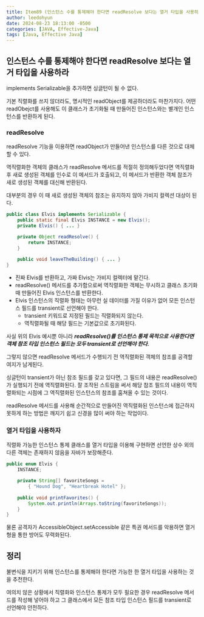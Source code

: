 ```yaml
---
title: Item89 (인스턴스 수를 통제해야 한다면 readResolve 보다는 열거 타입을 사용하라)
author: leedohyun
date: 2024-08-23 18:13:00 -0500
categories: [JAVA, Effective-Java]
tags: [Java, Effective Java]
---
```


## 인스턴스 수를 통제해야 한다면 readResolve 보다는 열거 타입을 사용하라

implements Serializable을 추가하면 싱글턴이 될 수 없다.

기본 직렬화를 쓰지 않더라도, 명시적인 readObject를 제공하더라도 마찬가지다. 어떤 readObejct를 사용해도 이 클래스가 초기화될 때 만들어진 인스턴스와는 별개인 인스턴스를 반환하게 된다.

### readResolve

readResolve 기능을 이용하면 readObject가 만들어낸 인스턴스를 다른 것으로 대체할 수 있다.

역직렬화한 객체의 클래스가 readResolve 메서드를 적절히 정의해두었다면 역직렬화 후 새로 생성된 객체를 인수로 이 메서드가 호출되고, 이 메서드가 반환한 객체 참조가 새로 생성된 객체를 대신해 반환된다.

대부분의 경우 이 때 새로 생성된 객체의 참조는 유지하지 않아 가비지 컬렉션 대상이 된다.

```java
public class Elvis implements Serializable {
	public static final Elvis INSTANCE = new Elvis();
	private Elvis() { ... }

	private Object readResolve() {
		return INSTANCE;
	}
	
	public void leaveTheBuilding() { ... }
}
```

- 진짜 Elvis를 반환하고, 가짜 Elvis는 가비지 컬렉터에 맡긴다.
- readResolve() 메서드를 추가함으로써 역직렬화한 객체는 무시하고 클래스 초기화 때 만들어진 Elvis 인스턴스를 반환한다.
- Elvis 인스턴스의 직렬화 형태는 아무런 실 데이터를 가질 이유가 없어 모든 인스턴스 필드를 transient로 선언해야 한다.
	- transient 키워드로 지정된 필드는 직렬화되지 않는다.
	- 역직렬화될 때 해당 필드는 기본값으로 초기화된다.

사실 위의 Elvis 예시뿐 아니라 ***readResolve()를 인스턴스 통제 목적으로 사용한다면 객체 참조 타입 인스턴스 필드는 모두 transient로 선언해야 한다.*** 

그렇지 않으면 readResolve 메서드가 수행되기 전 역직렬화된 객체의 참조를 공격할 여지가 남게된다.

싱글턴이 transient가 아닌 참조 필드를 갖고 있다면, 그 필드의 내용은 readResolve()가 실행되기 전에 역직렬화된다. 잘 조작된 스트림을 써서 해당 참조 필드의 내용이 역직렬화되는 시점에 그 역직렬화된 인스턴스의 참조를 훔쳐올 수 있는 것이다.

readResolve 메서드를 사용해 순간적으로 만들어진 역직렬화된 인스턴스에 접근하지 못하게 하는 방법은 깨지기 쉽고 신경을 많이 써야 하는 작업이다.

### 열거 타입을 사용하자

직렬화 가능한 인스턴스 통제 클래스를 열거 타입을 이용해 구현하면 선언한 상수 외의 다른 객체는 존재하지 않음을 자바가 보장해준다.

```java
public enum Elvis {
	INSTANCE;

	private String[] favoriteSongs = 
		{ "Hound Dog", "Heartbreak Hotel" };
	
	public void printFavorites() {
		System.out.println(Arrays.toString(favoriteSongs));
	}
}
```

물론 공격자가 AccessibleObject.setAccessible 같은 특권 메서드를 악용하면 열거형을 통한 방어도 무력화된다.

## 정리

불변식을 지키기 위해 인스턴스를 통제해야 한다면 가능한 한 열거 타입을 사용하는 것을 추천한다.

여의치 않은 상황에서 직렬화와 인스턴스 통제가 모두 필요한 경우 readResolve 메서드를 작성해 넣어야 하고 그 클래스에서 모든 참조 타입 인스턴스 필드를 transient로 선언해야 안전하다.